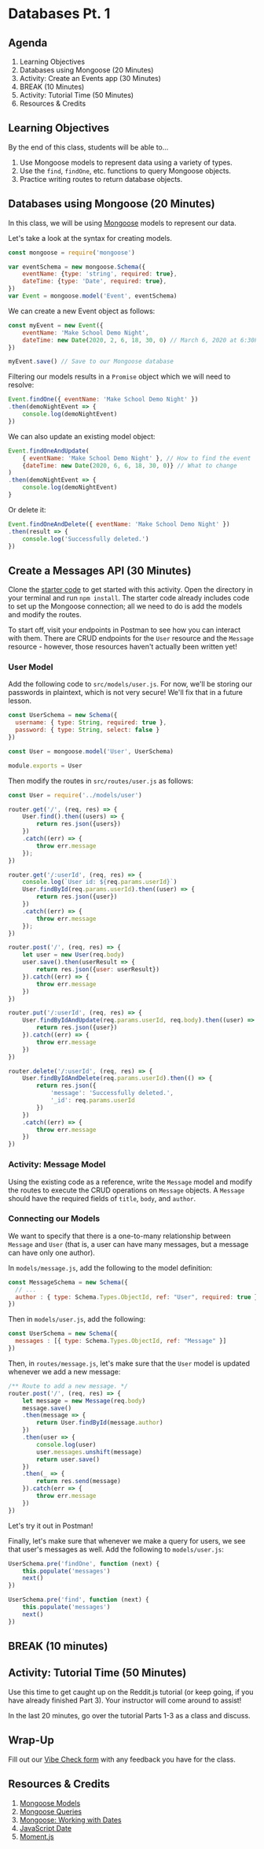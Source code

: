 # Databases Pt. 1

## Agenda

1. Learning Objectives
1. Databases using Mongoose (20 Minutes)
1. Activity: Create an Events app (30 Minutes)
1. BREAK (10 Minutes)
1. Activity: Tutorial Time (50 Minutes)
1. Resources & Credits

## Learning Objectives

By the end of this class, students will be able to...

1. Use Mongoose models to represent data using a variety of types.
1. Use the `find`, `findOne`, etc. functions to query Mongoose objects.
1. Practice writing routes to return database objects.

## Databases using Mongoose (20 Minutes)

In this class, we will be using [Mongoose](https://mongoosejs.com/docs/models.html) models to represent our data.

Let's take a look at the syntax for creating models.

```js
const mongoose = require('mongoose')

var eventSchema = new mongoose.Schema({
    eventName: {type: 'string', required: true},
    dateTime: {type: 'Date', required: true},
})
var Event = mongoose.model('Event', eventSchema)
```

We can create a new Event object as follows:

```js
const myEvent = new Event({
    eventName: 'Make School Demo Night',
    dateTime: new Date(2020, 2, 6, 18, 30, 0) // March 6, 2020 at 6:30PM
})

myEvent.save() // Save to our Mongoose database
```

Filtering our models results in a `Promise` object which we will need to resolve:

```js
Event.findOne({ eventName: 'Make School Demo Night' })
.then(demoNightEvent => {
    console.log(demoNightEvent)
})
```

We can also update an existing model object:

```js
Event.findOneAndUpdate(
    { eventName: 'Make School Demo Night' }, // How to find the event
    {dateTime: new Date(2020, 6, 6, 18, 30, 0)} // What to change
)
.then(demoNightEvent => {
    console.log(demoNightEvent)
}
```

Or delete it:

```js
Event.findOneAndDelete({ eventName: 'Make School Demo Night' })
.then(result => {
    console.log('Successfully deleted.')
})
```

## Create a Messages API (30 Minutes)

Clone the [starter code](https://github.com/meredithcat/messages-api-starter) to get started with this activity. Open the directory in your terminal and run `npm install`. The starter code already includes code to set up the Mongoose connection; all we need to do is add the models and modify the routes.

To start off, visit your endpoints in Postman to see how you can interact with them. There are CRUD endpoints for the `User` resource and the `Message` resource - however, those resources haven't actually been written yet!

### User Model

Add the following code to `src/models/user.js`. For now, we'll be storing our passwords in plaintext, which is not very secure! We'll fix that in a future lesson.

```js
const UserSchema = new Schema({
  username: { type: String, required: true },
  password: { type: String, select: false }
})

const User = mongoose.model('User', UserSchema)

module.exports = User
```

Then modify the routes in `src/routes/user.js` as follows:

```js
const User = require('../models/user')

router.get('/', (req, res) => {
    User.find().then((users) => {
        return res.json({users})
    })
    .catch((err) => {
        throw err.message
    });
})

router.get('/:userId', (req, res) => {
    console.log(`User id: ${req.params.userId}`)
    User.findById(req.params.userId).then((user) => {
        return res.json({user})
    })
    .catch((err) => {
        throw err.message
    });
})

router.post('/', (req, res) => {
    let user = new User(req.body)
    user.save().then(userResult => {
        return res.json({user: userResult})
    }).catch((err) => {
        throw err.message
    })
})

router.put('/:userId', (req, res) => {
    User.findByIdAndUpdate(req.params.userId, req.body).then((user) => {
        return res.json({user})
    }).catch((err) => {
        throw err.message
    })
})

router.delete('/:userId', (req, res) => {
    User.findByIdAndDelete(req.params.userId).then(() => {
        return res.json({
            'message': 'Successfully deleted.',
            '_id': req.params.userId
        })
    })
    .catch((err) => {
        throw err.message
    })
})
```

### Activity: Message Model

Using the existing code as a reference, write the `Message` model and modify the routes to execute the CRUD operations on `Message` objects. A `Message` should have the required fields of `title`, `body`, and `author`.

### Connecting our Models

We want to specify that there is a one-to-many relationship between `Message` and `User` (that is, a user can have many messages, but a message can have only one author).

In `models/message.js`, add the following to the model definition:

```js
const MessageSchema = new Schema({
  // ...
  author : { type: Schema.Types.ObjectId, ref: "User", required: true },
})
```

Then in `models/user.js`, add the following:

```js
const UserSchema = new Schema({
  messages : [{ type: Schema.Types.ObjectId, ref: "Message" }]
})
```

Then, in `routes/message.js`, let's make sure that the `User` model is updated whenever we add a new message:

```js
/** Route to add a new message. */
router.post('/', (req, res) => {
    let message = new Message(req.body)
    message.save()
    .then(message => {
        return User.findById(message.author)
    })
    .then(user => {
        console.log(user)
        user.messages.unshift(message)
        return user.save()
    })
    .then(_ => {
        return res.send(message)
    }).catch(err => {
        throw err.message
    })
})
```

Let's try it out in Postman!

Finally, let's make sure that whenever we make a query for users, we see that user's messages as well. Add the following to `models/user.js`:

```js
UserSchema.pre('findOne', function (next) {
    this.populate('messages')
    next()
})

UserSchema.pre('find', function (next) {
    this.populate('messages')
    next()
})
```

## BREAK (10 minutes)


## Activity: Tutorial Time (50 Minutes)

Use this time to get caught up on the Reddit.js tutorial (or keep going, if you have already finished Part 3). Your instructor will come around to assist!

In the last 20 minutes, go over the tutorial Parts 1-3 as a class and discuss.

## Wrap-Up

Fill out our [Vibe Check form](https://make.sc/bew1.3-vibe-check) with any feedback you have for the class.

## Resources & Credits

1. [Mongoose Models](https://mongoosejs.com/docs/models.html)
1. [Mongoose Queries](https://mongoosejs.com/docs/queries.html)
1. [Mongoose: Working with Dates](https://mongoosejs.com/docs/tutorials/dates.html)
1. [JavaScript Date](https://developer.mozilla.org/en-US/docs/Web/JavaScript/Reference/Global_Objects/Date)
1. [Moment.js](https://momentjs.com/)